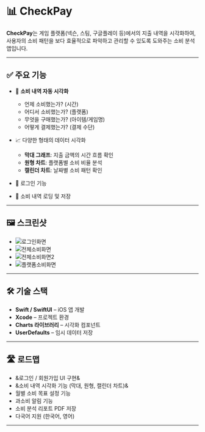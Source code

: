 # 📊 CheckPay

**CheckPay**는 게임 플랫폼(넥슨, 스팀, 구글플레이 등)에서의 지출 내역을 시각화하여, 사용자의 소비 패턴을 보다 효율적으로 파악하고 관리할 수 있도록 도와주는 소비 분석 앱입니다.

---

## ✅ 주요 기능

- 💸 **소비 내역 자동 시각화**
  - 언제 소비했는가? (시간)
  - 어디서 소비했는가? (플랫폼)
  - 무엇을 구매했는가? (아이템/게임명)
  - 어떻게 결제했는가? (결제 수단)

- 📈 다양한 형태의 데이터 시각화
  - **막대 그래프**: 지출 금액의 시간 흐름 확인
  - **원형 차트**: 플랫폼별 소비 비율 분석
  - **캘린더 차트**: 날짜별 소비 패턴 확인

- 🔐 로그인 기능
- 📁 소비 내역 로딩 및 저장

---

## 🖼️ 스크린샷

- ![로그인화면](https://github.com/FineLus/Exam2025/blob/main/%EB%A1%9C%EA%B7%B8%EC%9D%B8%ED%99%94%EB%A9%B4.PNG)
- ![전체소비화면](https://github.com/FineLus/Exam2025/blob/main/%EC%A0%84%EC%B2%B4%EC%86%8C%EB%B9%84%ED%99%94%EB%A9%B4.PNG)
- ![전체소비화면2](https://github.com/FineLus/Exam2025/blob/main/%EC%A0%84%EC%B2%B4%EC%86%8C%EB%B9%84%ED%99%94%EB%A9%B42.PNG)
- ![플랫폼소비화면](https://github.com/FineLus/Exam2025/blob/main/%ED%94%8C%EB%9E%AB%ED%8F%BC%EC%86%8C%EB%B9%84%ED%99%94%EB%A9%B4.PNG)

---

## 🛠 기술 스택

- **Swift / SwiftUI** – iOS 앱 개발
- **Xcode** – 프로젝트 환경
- **Charts 라이브러리** – 시각화 컴포넌트
- **UserDefaults** – 임시 데이터 저장

---

## 🛣️ 로드맵

- &로그인 / 회원가입 UI 구현&
- &소비 내역 시각화 기능 (막대, 원형, 캘린더 차트)&
- 월별 소비 목표 설정 기능
- 과소비 알림 기능
- 소비 분석 리포트 PDF 저장
- 다국어 지원 (한국어, 영어)

---


